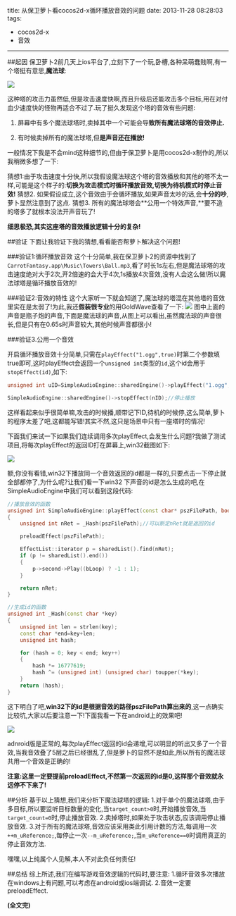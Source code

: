 title: 从保卫萝卜看cocos2d-x循环播放音效的问题
date: 2013-11-28 08:28:03
tags:
- cocos2d-x
- 音效
---


##起因
保卫萝卜2前几天上ios平台了,立刻下了一个玩,卧槽,各种呆萌蠢贱啊,有一个塔挺有意思,**魔法球**:
<!--more-->
![][1]

这种塔的攻击力虽然低,但是攻击速度快啊,而且升级后还能攻击多个目标,用在对付血少速度快的怪物再适合不过了.玩了挺久发现这个塔的音效有些问题:

1. 屏幕中有多个魔法球塔时,卖掉其中一个可能会导**致所有魔法球塔的音效停止.**

2. 有时候卖掉所有的魔法球塔,但**是声音还在播放!**

一般情况下我是不会mind这种细节的,但由于保卫萝卜是用cocos2d-x制作的,所以我稍微多想了一下:

猜想1:由于攻击速度十分快,所以我假设魔法球这个塔的音效播放和其他的塔不太一样,可能是这个样子的:**切换为攻击模式时循环播放音效,切换为待机模式时停止音效!**
猜想2. 如果假设成立,这个音效由于会循环播放,如果声音太吵的话,会**十分的吵**,萝卜显然注意到了这点.
猜想3. 所有的魔法球塔会**公用一个特效声音,**要不造的塔多了就根本没法开声音玩了!

**细思极恐,其实这座塔的音效播放逻辑十分的复杂!**

##验证
下面让我验证下我的猜想,看看能否帮萝卜解决这个问题!

###验证1:循环播放音效
这个十分简单,我在保卫萝卜2的资源中找到了``CarrotFantasy.app\Music\Towers\Ball.mp3``,看了时长1s左右,但是魔法球塔的攻击速度绝对大于2次,开2倍速的会大于4次,1s播放4次音效,没有人会这么做!所以魔法球塔是循环播放音效的!

###验证2:音效的特性
这个大家听一下就会知道了,魔法球的塔混在其他塔的音效里实在是太弱了!为此,我还**假装很专业**的用GoldWave查看了一下:
![][3]
图中上面的声音是瓶子炮的声音,下面是魔法球的声音,从图上可以看出,虽然魔法球的声音很长,但是只有在0.65s时声音较大,其他时候声音都很小!

###验证3.公用一个音效

开启循环播放音效十分简单,只需在``playEffect("1.ogg",true)``时第二个参数填true即可,这时playEffect会返回一个``unsigned int``类型的``id``,这个id会用于``stopEffect(id)``,如下:

```c++
unsigned int uID=SimpleAudioEngine::sharedEngine()->playEffect("1.ogg", true);//开始循环播放

SimpleAudioEngine::sharedEngine()->stopEffect(nID);//停止播放
```
这样看起来似乎很简单嘛,攻击的时候播,顺带记下ID,待机的时候停,这么简单,萝卜的程序太差了吧,这都能写错!其实不然,这只是场景中只有一座塔时的情况!

下面我们来试一下如果我们连续调用多次playEffect,会发生什么问题?我做了测试项目,将每次playEffect的返回ID打在屏幕上,win32截图如下:

![][2]

额,你没有看错,win32下播放同一个音效返回的id都是一样的,只要点击一下停止就全部都停了,为什么呢?让我们看一下win32
下声音的id是怎么生成的吧,在SimpleAudioEngine中我们可以看到这段代码:
```c++
//播放音效的函数
unsigned int SimpleAudioEngine::playEffect(const char* pszFilePath, bool bLoop)
{
    unsigned int nRet = _Hash(pszFilePath);//可以断定nRet就是返回的id

    preloadEffect(pszFilePath);

    EffectList::iterator p = sharedList().find(nRet);
    if (p != sharedList().end())
    {
        p->second->Play((bLoop) ? -1 : 1);
    }

    return nRet;
}

//生成id的函数
unsigned int _Hash(const char *key)
{
    unsigned int len = strlen(key);
    const char *end=key+len;
    unsigned int hash;

    for (hash = 0; key < end; key++)
    {
        hash *= 16777619;
        hash ^= (unsigned int) (unsigned char) toupper(*key);
    }
    return (hash);
}
```
这下明白了吧,**win32下的id是根据音效的路径pszFilePath算出来的**,这一点确实比较坑,大家以后要注意一下!下面我看一下在android上的效果吧!

![][4]

adnroid版是正常的,每次playEffect返回的id会递增,可以明显的听出又多了一个音效,当我音效叠了5层之后已经很乱了,但是萝卜的显然不是如此,所以所有的魔法球共用一个音效是正确的!

**注意:这里一定要提前preloadEffect,不然第一次返回的id是0,这样那个音效就永远停不下来了!**

##分析
基于以上猜想,我们来分析下魔法球塔的逻辑:
1.对于单个的魔法球塔,由于多目标,所以要监听目标数量的变化,当``target_count>0``时,开始播放音效,当``target_count=0``时,停止播放音效.
2.卖掉塔时,如果处于攻击状态,应该调用停止播放音效.
3.对于所有的魔法球塔,音效应该采用类此引用计数的方法,每调用一次``++m_uReference;``,每停止一次``--m_uReference;``,当``m_uReference==0``时调用真正的停止音效方法.

嘿嘿,以上纯属个人见解,本人不对此负任何责任!



##总结
综上所述,我们在编写游戏音效逻辑的代码时,要注意:
1.循环音效多次播放在windows上有问题,可以考虑在android或ios端调试.
2.音效一定要preloadEffect.


**(全文完)**

[1]:http://ww1.sinaimg.cn/large/7f870d23jw1eb0uj0md4qj20sh0ixn32.jpg
[2]:http://ww1.sinaimg.cn/large/7f870d23jw1eb0wcy5p7pj20di09l74r.jpg
[3]:http://ww1.sinaimg.cn/large/7f870d23jw1eb0xzlrpzxj217s0hv44w.jpg
[4]:http://ww3.sinaimg.cn/large/7f870d23jw1eb1p27ln4tj208p0fkmx6.jpg
